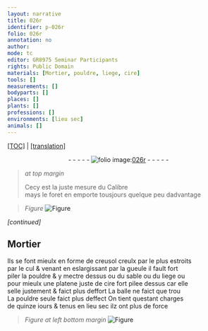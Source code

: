 ```yaml
---
layout: narrative
title: 026r
identifier: p-026r
folio: 026r
annotation: no
author:
mode: tc
editor: GR8975 Seminar Participants
rights: Public Domain
materials: [Mortier, pouldre, liege, cire]
tools: []
measurements: []
bodyparts: []
places: []
plants: []
professions: []
environments: [lieu sec]
animals: []
---
```


 <p><a href="{{ site.baseurl }}/diplomatic/">[TOC]</a> | <a href="{{ site.baseurl }}/texts/p-026r_tl/" target="_blank">[translation]</a></p><div class="folio" align="center">- - - - - <a href="http://gallica.bnf.fr/ark:/12148/btv1b10500001g/f57.item" target="_blank"><img src="https://cu-mkp.github.io/2017-workshop-edition/assets/photo-icon.png" alt="folio image: " style="display:inline-block; margin-bottom:-3px;"/>026r</a> - - - - - </div>  
  
> *at top margin*
> 
> 
>   Cecy est la juste mesure du Calibre<br/> mays le foret en emporte tousjours quelque peu dadvantage
 
> *Figure*
> <a href="https://drive.google.com/open?id=0B9-oNrvWdlO5SHVaaE9oQjRySlE" target="_blank"><img src="https://cu-mkp.github.io/GR8975-edition/assets/photo-icon.png" alt="Figure" style="display:inline-block; margin-bottom:-3px;"/></a>
 
*[continued]*
 
 
  

## <span class="m">Mortier</span>

 
Ils se font mieulx en forme de creusol <span class="del">creulx par le</span> plus estroits<br/> par le cul & vena<span class="exp">n</span>t en eslargissant par la gueule il fault fort<br/> piler la <span class="m">pouldre</span> & y mectre dessus ou du sable ou du <span class="m">liege</span> ou<br/> pour mieulx une platene juste de <span class="m">cire</span> fort pilee dessus car elle<br/> selle justement & faict plus deffort La balle ne faict que trou<br/> La <span class="m">pouldre</span> seule faict plus deffect On tient questa<span class="exp">n</span>t charges<br/> de quinze <span class="tmp">iours</span> & tenus en <span class="env">lieu sec</span> ilz ont plus de force
 
> *Figure*
> *at left bottom margin*
> <a href="https://drive.google.com/open?id=0B9-oNrvWdlO5UGxoanZwVEw2akE" target="_blank"><img src="https://cu-mkp.github.io/GR8975-edition/assets/photo-icon.png" alt="Figure" style="display:inline-block; margin-bottom:-3px;"/></a>
 
 